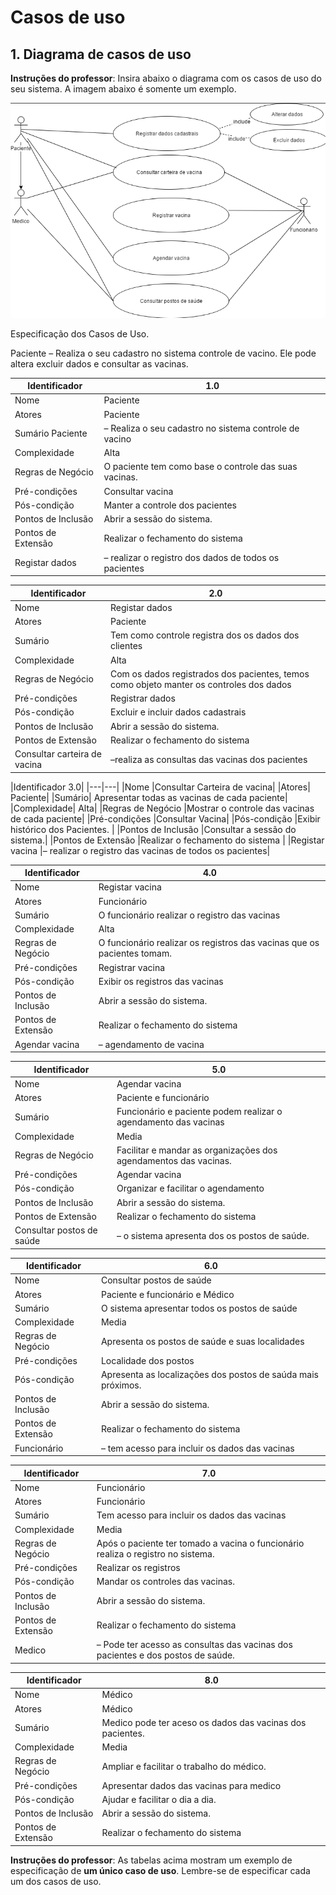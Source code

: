# Casos de uso

## 1. Diagrama de casos de uso

**Instruções do professor**: Insira abaixo o diagrama com os casos de uso do seu sistema. A imagem abaixo é somente um exemplo.

![Exemplo de diagrama dos casos de uso](case.png)


Especificação dos Casos de Uso.

Paciente – Realiza o seu cadastro no sistema controle de vacino. Ele pode altera excluir dados e consultar as vacinas. 

|Identificador|	1.0          |
|---|---|
|Nome	|Paciente|
|Atores	|Paciente|
|Sumário	Paciente |– Realiza o seu cadastro no sistema controle de vacino|
|Complexidade|	Alta|
|Regras de Negócio|	O paciente tem como base o controle das suas vacinas.| 
|Pré-condições	|Consultar vacina |
|Pós-condição	|Manter a controle dos pacientes|
|Pontos de Inclusão	|Abrir a sessão do sistema.|
|Pontos de Extensão	|Realizar o fechamento do sistema| 
|Registar dados |– realizar o registro dos dados de todos os pacientes|


|Identificador	|2.0            |
|---|---|
|Nome	|Registar dados|
|Atores	|Paciente|
|Sumário	|Tem como controle registra dos os dados dos clientes|
|Complexidade|	Alta|
|Regras de Negócio|	Com os dados registrados dos pacientes, temos como objeto manter os controles dos dados|
|Pré-condições	|Registrar dados|
|Pós-condição	|Excluir e incluir dados cadastrais|
|Pontos de Inclusão	|Abrir a sessão do sistema.|
|Pontos de Extensão	|Realizar o fechamento do sistema |
|Consultar carteira de vacina| –realiza as consultas das vacinas dos pacientes|


|Identificador	3.0|
|---|---|
|Nome	|Consultar Carteira de vacina|
|Atores|	Paciente|
|Sumário|	Apresentar todas as vacinas de cada paciente|
|Complexidade|	Alta|
|Regras de Negócio	|Mostrar o controle das vacinas de cada paciente|
|Pré-condições	|Consultar Vacina|
|Pós-condição	|Exibir histórico dos Pacientes. |
|Pontos de Inclusão	|Consultar a sessão do sistema.|
|Pontos de Extensão	|Realizar o fechamento do sistema |
|Registar vacina |– realizar o registro das vacinas de todos os pacientes|


|Identificador	|4.0            |
|---|---|
|Nome	|Registar vacina|
|Atores	|Funcionário|
|Sumário	|O funcionário realizar o registro das vacinas|
|Complexidade	|Alta|
|Regras de Negócio	|O funcionário realizar os registros das vacinas que os pacientes tomam.|
|Pré-condições	|Registrar vacina|
|Pós-condição	|Exibir os registros das vacinas|
|Pontos de Inclusão	|Abrir a sessão do sistema.|
|Pontos de Extensão	|Realizar o fechamento do sistema| 
|Agendar vacina |–  agendamento de vacina|


|Identificador	|5.0|
|---|---|
|Nome	|Agendar vacina|
|Atores	|Paciente e funcionário|
|Sumário	|Funcionário e paciente podem realizar o agendamento das vacinas|
|Complexidade	|Media|
|Regras de Negócio	|Facilitar e mandar as organizações dos agendamentos das vacinas.|
|Pré-condições	|Agendar vacina|
|Pós-condição	|Organizar e facilitar o agendamento|
|Pontos de Inclusão	|Abrir a sessão do sistema.|
|Pontos de Extensão	|Realizar o fechamento do sistema |
|Consultar postos de saúde |–  o sistema apresenta dos os postos de saúde.| 


|Identificador	|6.0      |
|---|---|
|Nome	|Consultar postos de saúde|
|Atores	|Paciente e funcionário e Médico|
|Sumário	|O sistema apresentar todos os postos de saúde|
|Complexidade	|Media|
|Regras de Negócio	|Apresenta os postos de saúde e suas localidades| 
|Pré-condições	|Localidade dos postos|
|Pós-condição	|Apresenta as localizações dos postos de saúda mais próximos.|
|Pontos de Inclusão	|Abrir a sessão do sistema.|
|Pontos de Extensão|	Realizar o fechamento do sistema| 
|Funcionário |–  tem acesso para incluir os dados das vacinas| 


|Identificador	|7.0             |
|---|---|
|Nome	|Funcionário |
|Atores	|Funcionário|
|Sumário	|Tem acesso para incluir os dados das vacinas|
|Complexidade|	Media|
|Regras de Negócio	|Após o paciente ter tomado a vacina o funcionário realiza o registro no sistema.|  
|Pré-condições	|Realizar os registros|
|Pós-condição	|Mandar os controles das vacinas.| 
|Pontos de Inclusão	|Abrir a sessão do sistema.|
|Pontos de Extensão	|Realizar o fechamento do sistema| 
|Medico |–  Pode ter acesso as consultas das vacinas dos pacientes e dos postos de saúde.| 


|Identificador	|8.0              |
|---|---|
|Nome|	Médico |
|Atores|	Médico|
|Sumário|	Medico pode ter aceso os dados das vacinas dos pacientes.|
|Complexidade	|Media|
|Regras de Negócio	|Ampliar e facilitar o trabalho do médico. |
|Pré-condições	|Apresentar dados das vacinas para medico|
|Pós-condição	|Ajudar e facilitar o dia a dia. |
|Pontos de Inclusão	|Abrir a sessão do sistema.|
|Pontos de Extensão	|Realizar o fechamento do sistema| 



**Instruções do professor**: As tabelas acima mostram um exemplo de especificação de **um único caso de uso**. Lembre-se de especificar cada um dos casos de uso.


